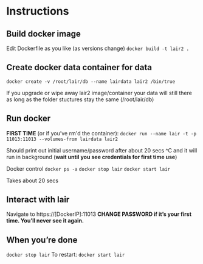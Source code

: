 # Instructions

## Build docker image
Edit Dockerfile as you like (as versions change)
```docker build -t lair2 . ```
## Create docker data container for data
```docker create -v /root/lair/db --name lairdata lair2 /bin/true```

If you upgrade or wipe away lair2 image/container your data will still there as long as the folder stuctures stay the same (/root/lair/db)
## Run docker
**FIRST TIME** (or if you’ve rm'd the container):
```docker run --name lair -t -p 11013:11013 --volumes-from lairdata lair2```

Should print out initial username/password after about 20 secs ^C and it will run in background (**wait until you see credentials for first time use**)

Docker control 
```docker ps -a```
```docker stop lair```
```docker start lair```

Takes about 20 secs

## Interact with lair
Navigate to https://[DockerIP]:11013
**CHANGE PASSWORD if it’s your first time. You’ll never see it again.**

## When you’re done
```docker stop lair```
To restart:
```docker start lair```
